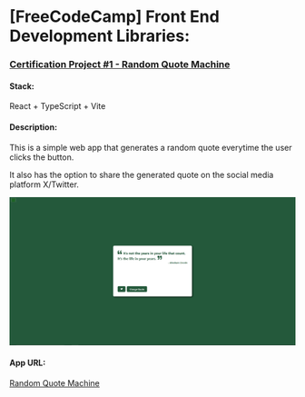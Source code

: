 # [FreeCodeCamp] Front End Development Libraries:
### [Certification Project #1 - Random Quote Machine](https://www.freecodecamp.org/learn/front-end-development-libraries/front-end-development-libraries-projects/build-a-random-quote-machine)

#### Stack:
React + TypeScript + Vite

#### Description:
This is a simple web app that generates a random quote everytime the user clicks the button.

It also has the option to share the generated quote on the social media platform X/Twitter.

![alt text](https://github.com/RhythmP09/FCC-random-quote-machine/blob/master/demo.png)

#### App URL:
[Random Quote Machine](https://cert-proj1-rqm.netlify.app/)
